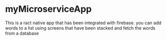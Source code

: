 # myMicroserviceApp
This is a ract native app that has been integrated with firebase. you can add words to a list using screens that have been stacked and fetch the words from a database
